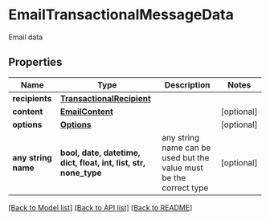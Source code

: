 # EmailTransactionalMessageData

Email data

## Properties
Name | Type | Description | Notes
------------ | ------------- | ------------- | -------------
**recipients** | [**TransactionalRecipient**](TransactionalRecipient.md) |  | 
**content** | [**EmailContent**](EmailContent.md) |  | [optional] 
**options** | [**Options**](Options.md) |  | [optional] 
**any string name** | **bool, date, datetime, dict, float, int, list, str, none_type** | any string name can be used but the value must be the correct type | [optional]

[[Back to Model list]](../README.md#documentation-for-models) [[Back to API list]](../README.md#documentation-for-api-endpoints) [[Back to README]](../README.md)


